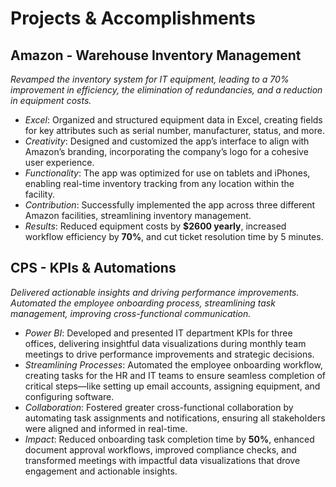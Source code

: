 # Projects & Accomplishments

## Amazon - Warehouse Inventory Management 

  *Revamped the inventory system for IT equipment, leading to a 70% improvement in efficiency, the elimination of redundancies, and a reduction in equipment costs.*

  - *Excel*:  Organized and structured equipment data in Excel, creating fields for key attributes such as serial number, manufacturer, status, and more.
  - *Creativity*:  Designed and customized the app’s interface to align with Amazon’s branding, incorporating the company’s logo for a cohesive user experience.
  - *Functionality*:  The app was optimized for use on tablets and iPhones, enabling real-time inventory tracking from any location within the facility.
  - *Contribution*:  Successfully implemented the app across three different Amazon facilities, streamlining inventory management.
  - *Results*:  Reduced equipment costs by **$2600 yearly**, increased workflow efficiency by **70%**, and cut ticket resolution time by 5 minutes.
  
## CPS - KPIs & Automations

  *Delivered actionable insights and driving performance improvements. Automated the employee onboarding process, streamlining task management, improving cross-functional communication.*

- *Power BI*: Developed and presented IT department KPIs for three offices, delivering insightful data visualizations during monthly team meetings to drive performance improvements and strategic decisions.
- *Streamlining Processes*: Automated the employee onboarding workflow, creating tasks for the HR and IT teams to ensure seamless completion of critical steps—like setting up email accounts, assigning equipment, and configuring software.
- *Collaboration*: Fostered greater cross-functional collaboration by automating task assignments and notifications, ensuring all stakeholders were aligned and informed in real-time.
- *Impact*: Reduced onboarding task completion time by **50%**, enhanced document approval workflows, improved compliance checks, and transformed meetings with impactful data visualizations that drove engagement and actionable insights.
